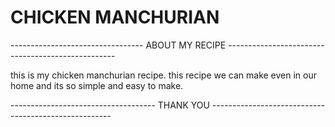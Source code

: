 # CHICKEN MANCHURIAN

--------------------------------- ABOUT MY RECIPE --------------------------------------------------

this is my chicken manchurian recipe.
this recipe we can make even in our home and its so simple and easy to make.

------------------------------------ THANK YOU -----------------------------------------------------